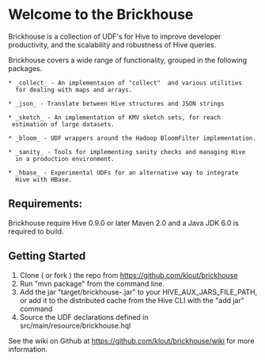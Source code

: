 Welcome to the Brickhouse
=========================

   Brickhouse is a collection of UDF's for Hive to improve developer 
   productivity, and the scalability and robustness of Hive queries.
   

  Brickhouse covers a wide range of functionality, grouped in the 
     following packages.

    * _collect_ - An implementaion of "collect"  and various utilities
      for dealing with maps and arrays.
   
    * _json_ - Translate between Hive structures and JSON strings

    * _sketch_ - An implementation of KMV sketch sets, for reach 
     estimation of large datasets.

    * _bloom_ - UDF wrappers around the Hadoop BloomFilter implementation.

    * _sanity_ - Tools for implementing sanity checks and managing Hive
	  in a production environment.
   
    * _hbase_ - Experimental UDFs for an alternative way to integrate
	  Hive with HBase.
     
Requirements:
--------------
  Brickhouse require Hive 0.9.0 or later
  Maven 2.0 and a Java JDK 6.0  is required to build.

Getting Started
---------------
 1. Clone ( or fork ) the repo from  https://github.com/klout/brickhouse 
 2. Run "mvn package" from the command line.
 3. Add the jar "target/brickhouse-<version>.jar" to your HIVE_AUX_JARS_FILE_PATH,
    or add it to the distributed cache from the Hive CLI 
    with the "add jar" command
 4. Source the UDF declarations defined in src/main/resource/brickhouse.hql

See the wiki on Github at https://github.com/klout/brickhouse/wiki for more 
  information.



